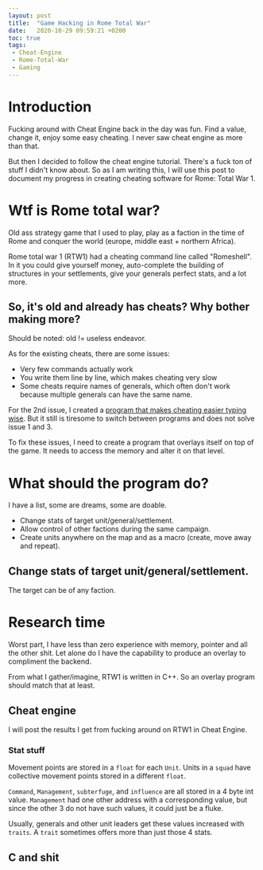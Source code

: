 ```yaml
---
layout: post
title:  "Game Hacking in Rome Total War"
date:   2020-10-29 09:59:21 +0200
toc: true
tags:
 - Cheat-Engine
 - Rome-Total-War
 - Gaming
---
```


# Introduction
Fucking around with Cheat Engine back in the day was fun. Find a value, change it,
enjoy some easy cheating. I never saw cheat engine as more than that.

But then I decided to follow the cheat engine tutorial. There's a fuck ton of stuff
I didn't know about. So as I am writing this, I will use this post to document my 
progress in creating cheating software for Rome: Total War 1. 

# Wtf is Rome total war?
Old ass strategy game that I used to play, play as a faction in the time of Rome 
and conquer the world (europe, middle east + northern Africa).

Rome total war 1 (RTW1) had a cheating command line called "Romeshell". In it you
could give yourself money, auto-complete the building of structures in your settlements, 
give your generals perfect stats, and a lot more. 

## So, it's old and already has cheats? Why bother making more? 

Should be noted: old != useless endeavor. 

As for the existing cheats, there are some issues:
* Very few commands actually work
* You write them line by line, which makes cheating very slow
* Some cheats require names of generals, which often don't work because multiple generals can have the same name.

For the 2nd issue, I created a [program that makes cheating easier typing wise](https://github.com/Rascalov/RomeTotalWarRomeShellLazyMode).
But it still is tiresome to switch between programs and does not solve issue 1 and 3.

To fix these issues, I need to create a program that overlays itself on top of the game.
It needs to access the memory and alter it on that level.


# What should the program do?
I have a list, some are dreams, some are doable.

* Change stats of target unit/general/settlement.
* Allow control of other factions during the same campaign.
* Create units anywhere on the map and as a macro (create, move away and repeat).

## Change stats of target unit/general/settlement.
The target can be of any faction. 

# Research time
Worst part, I have less than zero experience with memory, pointer and all the other shit. 
Let alone do I have the capability to produce an overlay to compliment the backend. 

From what I gather/imagine, RTW1 is written in C++. So an overlay program should match that at least. 

## Cheat engine
I will post the results I get from fucking around on RTW1 in Cheat Engine.

### Stat stuff
Movement points are stored in a `float` for each `Unit`. Units in a `squad` have collective movement points
stored in a different `float`. 

`Command`, `Management`, `subterfuge`, and `influence` are all stored in a 4 byte int value.
`Management` had one other address with a corresponding value, 
but since the other 3 do not have such values, it could just be a fluke. 

Usually, generals and other unit leaders get these values increased with `traits`. 
A `trait` sometimes offers more than just those 4 stats. 

## C and shit